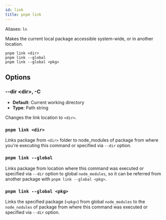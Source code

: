 ```yaml
---
id: link
title: pnpm link
---
```


Aliases: `ln`

Makes the current local package accessible system-wide, or in another location.

```text
pnpm link <dir>
pnpm link --global
pnpm link --global <pkg>
```

## Options

### --dir \<dir\>, -C

- **Default**: Current working directory
- **Type**: Path string

Changes the link location to `<dir>`.

### `pnpm link <dir>`

Links package from `<dir>` folder to node_modules of package from where you're executing this command or specified via `--dir` option.

### `pnpm link --global`

Links package from location where this command was executed or specified via `--dir` option to global `node_modules`, so it can be referred from another package with `pnpm link --global <pkg>`.

### `pnpm link --global <pkg>`

Links the specified package (`<pkg>`) from global `node_modules` to the `node_nodules` of package from where this command was executed or specified via `--dir` option.
